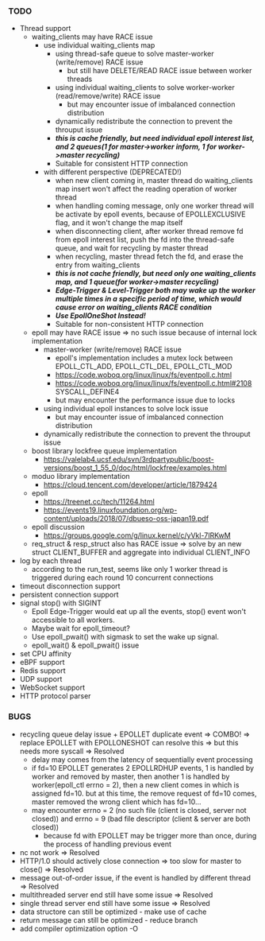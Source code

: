 ### TODO
- Thread support
    - waiting_clients may have RACE issue
        - use individual waiting_clients map
            - using thread-safe queue to solve master-worker (write/remove) RACE issue
                - but still have DELETE/READ RACE issue between worker threads
            - using individual waiting_clients to solve worker-worker (read/remove/write) RACE issue
                - but may encounter issue of imbalanced connection distribution
            - dynamically redistribute the connection to prevent the throuput issue
            - ***this is cache friendly, but need individual epoll interest list, and 2 queues(1 for master->worker inform, 1 for worker->master recycling)***
            - Suitable for consistent HTTP connection
        - with different perspective (DEPRECATED!)
            - when new client coming in, master thread do waiting_clients map insert won't affect the reading operation of worker thread
            - when handling coming message, only one worker thread will be activate by epoll events, because of EPOLLEXCLUSIVE flag, and it won't change the map itself
            - when disconnecting client, after worker thread remove fd from epoll interest list, push the fd into the thread-safe queue, and wait for recycling by master thread
            - when recycling, master thread fetch the fd, and erase the entry from waiting_clients
            - ***this is not cache friendly, but need only one waiting_clients map, and 1 queue(for worker->master recycling)***
            - ***Edge-Trigger & Level-Trigger both may wake up the worker multiple times in a specific period of time, which would cause error on waiting_clients RACE condition***
            - ***Use EpollOneShot Instead!***
            - Suitable for non-consistent HTTP connection
    - epoll may have RACE issue => no such issue because of internal lock implementation
        - master-worker (write/remove) RACE issue
            - epoll's implementation includes a mutex lock between EPOLL_CTL_ADD, EPOLL_CTL_DEL, EPOLL_CTL_MOD
            - https://code.woboq.org/linux/linux/fs/eventpoll.c.html
            - https://code.woboq.org/linux/linux/fs/eventpoll.c.html#2108 SYSCALL_DEFINE4
            - but may encounter the performance issue due to locks
        - using individual epoll instances to solve lock issue
            - but may encounter issue of imbalanced connection distribution
        - dynamically redistribute the connection to prevent the throuput issue
    - boost library lockfree queue implementation
        - https://valelab4.ucsf.edu/svn/3rdpartypublic/boost-versions/boost_1_55_0/doc/html/lockfree/examples.html
    - moduo library implementation
        - https://cloud.tencent.com/developer/article/1879424
    - epoll
        - https://treenet.cc/tech/11264.html
        - https://events19.linuxfoundation.org/wp-content/uploads/2018/07/dbueso-oss-japan19.pdf
    - epoll discussion
        - https://groups.google.com/g/linux.kernel/c/yVkl-7IRKwM
    - req_struct & resp_struct also has RACE issue => solve by an new struct CLIENT_BUFFER and aggregate into individual CLIENT_INFO
- log by each thread
    - according to the run_test, seems like only 1 worker thread is triggered during each round 10 concurrent connections
- timeout disconnection support
- persistent connection support
- signal stop() with SIGINT
    - Epoll Edge-Trigger would eat up all the events, stop() event won't accessible to all workers.
    - Maybe wait for epoll_timeout?
    - Use epoll_pwait() with sigmask to set the wake up signal.
    - epoll_wait() & epoll_pwait() issue
- set CPU affinity
- eBPF support
- Redis support
- UDP support
- WebSocket support
- HTTP protocol parser


### BUGS
- recycling queue delay issue + EPOLLET duplicate event => COMBO! => replace EPOLLET with EPOLLONESHOT can resolve this => but this needs more syscall => Resolved
    - delay may comes from the latency of sequentially event processing
    - if fd=10 EPOLLET generates 2 EPOLLRDHUP events, 1 is handled by worker and removed by master, then another 1 is handled by worker(epoll_ctl errno = 2), then a new client comes in which is assigned fd=10. but at this time, the remove request of fd=10 comes, master removed the wrong client which has fd=10...
    - may encounter errno = 2 (no such file (client is closed, server not closed)) and errno = 9 (bad file descriptor (client & server are both closed))
        - because fd with EPOLLET may be trigger more than once, during the process of handling previous event
- nc not work => Resolved
- HTTP/1.0 should actively close connection => too slow for master to close() => Resolved
- message out-of-order issue, if the event is handled by different thread => Resolved
- multithreaded server end still have some issue => Resolved
- single thread server end still have some issue => Resolved
- data structore can still be optimized - make use of cache
- return message can still be optimized - reduce branch
- add compiler optimization option -O
